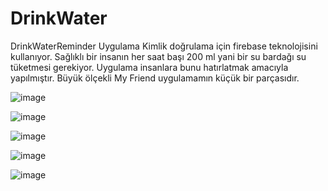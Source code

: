 # DrinkWater
DrinkWaterReminder
Uygulama Kimlik doğrulama için firebase teknolojisini kullanıyor. Sağlıklı bir insanın her saat başı 200 ml yani bir su bardağı su tüketmesi gerekiyor. Uygulama insanlara bunu hatırlatmak amacıyla yapılmıştır. Büyük ölçekli My Friend uygulamamın küçük bir parçasıdır. 


![image](https://github.com/merkurluxury/DrinkWater/assets/67855084/e804fc4a-3aa2-48bc-ad83-3c7467daef2e)

![image](https://github.com/merkurluxury/DrinkWater/assets/67855084/96cab734-29e5-4f91-9de4-653c8c2e8fd9)

![image](https://github.com/merkurluxury/DrinkWater/assets/67855084/b4919d51-300d-476d-8d3e-6700fe03c243)

![image](https://github.com/merkurluxury/DrinkWater/assets/67855084/d93ea563-9e15-4599-a562-9e8d9f43458c)

![image](https://github.com/merkurluxury/DrinkWater/assets/67855084/83ebaa62-2f01-40f1-be38-78f09f630207)

